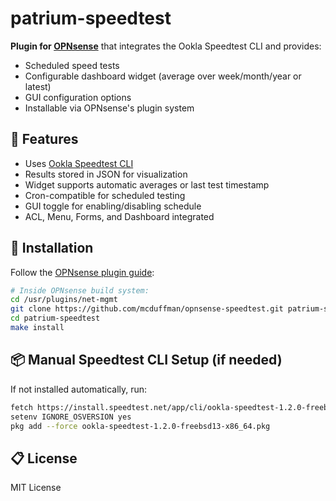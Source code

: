 # patrium-speedtest

**Plugin for [OPNsense](https://opnsense.org)** that integrates the Ookla Speedtest CLI and provides:
- Scheduled speed tests
- Configurable dashboard widget (average over week/month/year or latest)
- GUI configuration options
- Installable via OPNsense's plugin system

## 🧰 Features

- Uses [Ookla Speedtest CLI](https://www.speedtest.net/apps/cli)
- Results stored in JSON for visualization
- Widget supports automatic averages or last test timestamp
- Cron-compatible for scheduled testing
- GUI toggle for enabling/disabling schedule
- ACL, Menu, Forms, and Dashboard integrated

## 🔧 Installation

Follow the [OPNsense plugin guide](https://docs.opnsense.org/development/examples/helloworld.html#create-an-installable-plugin):

```sh
# Inside OPNsense build system:
cd /usr/plugins/net-mgmt
git clone https://github.com/mcduffman/opnsense-speedtest.git patrium-speedtest
cd patrium-speedtest
make install
```

## 📦 Manual Speedtest CLI Setup (if needed)

If not installed automatically, run:
```sh
fetch https://install.speedtest.net/app/cli/ookla-speedtest-1.2.0-freebsd13-x86_64.pkg
setenv IGNORE_OSVERSION yes
pkg add --force ookla-speedtest-1.2.0-freebsd13-x86_64.pkg
```

## 📋 License

MIT License
